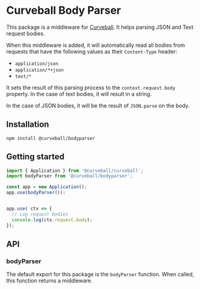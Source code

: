 Curveball Body Parser
=====================

This package is a middleware for [Curveball][1]. It helps parsing JSON and
Text request bodies.

When this middleware is added, it will automatically read all bodies from
requests that have the following values as their `Content-Type` header:

* `application/json`
* `application/*+json`
* `text/*`

It sets the result of this parsing process to the `context.request.body`
property. In the case of text bodies, it will result in a string.

In the case of JSON bodies, it will be the result of `JSON.parse` on the
body.

Installation
------------

    npm install @curveball/bodyparser


Getting started
---------------

```typescript
import { Application } from '@curveball/curveball';
import bodyParser from '@curveball/bodyparser';

const app = new Application();
app.use(bodyParser());


app.use( ctx => {
  // Log request bodies
  console.log(ctx.request.body);
});
```

API
---

### bodyParser

The default export for this package is the `bodyParser` function. When called,
this function returns a middleware.

[1]: https://github.com/curveballjs/

